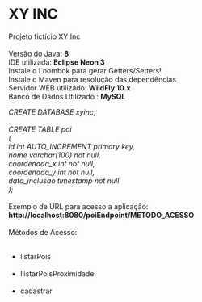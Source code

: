 # XY INC
Projeto fictício XY Inc
<br/><br/>
Versão do Java: <b>8</b>
<br/>
IDE utilizada: <b>Eclipse Neon 3</b>
<br/>
Instale o Loombok para gerar Getters/Setters!
<br/>
Instale o Maven para resolução das dependências
<br/>
Servidor WEB utilizado: <b>WildFly 10.x</b>
<br/>
Banco de Dados Utilizado : <b>MySQL</b>

<i>
CREATE DATABASE xyinc;
<br/><br/>
CREATE TABLE poi
<br/>
(
<br/>
    id int AUTO_INCREMENT primary key,
    <br/>
    nome varchar(100) not null,
    <br/>
    coordenada_x int not null,
    <br/>
    coordenada_y int not null,
    <br/>
    data_inclusao timestamp not null
    <br/>
);
</i>
<br/><br/>
Exemplo de URL para acesso a aplicação: <b> http://localhost:8080/poiEndpoint/METODO_ACESSO </b>
<br/><br/>
Métodos de Acesso:
<br/><br/>
<ul>
<li>listarPois</li>
<br/>
<li>llistarPoisProximidade</li>
<br/>
<li>cadastrar</li>
</ul>

